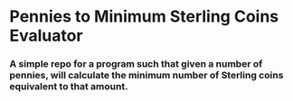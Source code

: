 # Pennies to Minimum Sterling Coins Evaluator

### A simple repo for a program such that given a number of pennies, will calculate the minimum number of Sterling coins equivalent to that amount.

